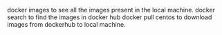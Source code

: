 docker images                   to see all the images present in the local machine.
docker search                   to find the images in docker hub
docker pull centos              to download images from dockerhub to local machine.
